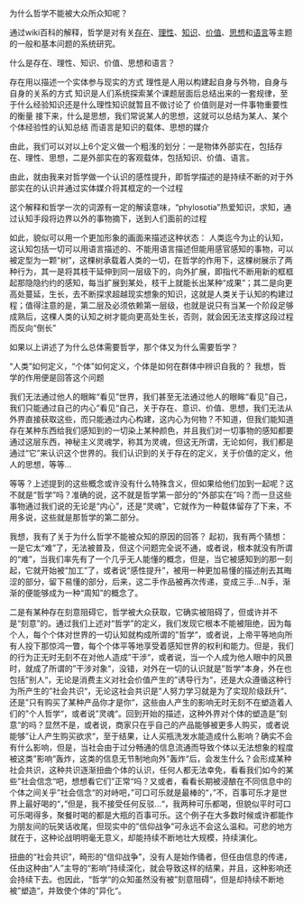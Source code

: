 为什么哲学不能被大众所众知呢？

通过wiki百科的解释，哲学是对有关[存在](https://en.wikipedia.org/wiki/Existence "Existence")、[理性](https://en.wikipedia.org/wiki/Reason "Reason")、[知识](https://en.wikipedia.org/wiki/Knowledge "Knowledge")、[价值](https://en.wikipedia.org/wiki/Value_\(ethics_and_social_sciences\) "Value (ethics and social sciences)")、[思想](https://en.wikipedia.org/wiki/Mind "Mind")和[语言](https://en.wikipedia.org/wiki/Language "Language")等主题的一般和基本问题的系统研究。

什么是存在、理性、知识、价值、思想和语言？

存在用以描述一个实体参与现实的方式
理性是人用以构建起自身与外物，自身与自身的关系的方式
知识是人们系统探索某个课题层面后总结出来的一套规律，至于什么经验知识还是什么理性知识就暂且不做讨论了
价值则是对一件事物重要性的衡量
接下来，什么是思想，我们常说某人的思想，这就可以总结为某人、某个个体经验性的认知总结
而语言是知识的载体、思想的媒介

由此，我们可以对以上6个定义做一个粗浅的划分：一是物体外部实在，包括存在、理性、思想，二是外部实在的客观载体，包括知识、价值、语言。

由此，就由我来对哲学做一个认识的感性提升，即哲学描述的是持续不断的对于外部实在的认识并通过实体媒介将其框定的一个过程

这个解释和哲学一次的词源有一定的解读意味，“phylosotia”热爱知识，求知，通过认知手段将边界以外的事物摘下，送到人们面前的过程

如此，貌似可以用一个更加形象的画面来描述这种状态：
人类迄今为止的认知，这认知包括一切可以用语言描述的、不能用语言描述但能用感官感知的事物，可以被定型为一颗“树”，这棵树承载着人类的一切，在哲学的作用下，这棵树展示了两种行为，其一是将其枝干延伸到同一层级下的，向外扩展，即指代不断用新的框框起那隐隐约约的感知，每当扩展到某处，枝干上就能长出某种“成果”；其二是向更高处蔓延，生长，去不断探求超越现实想象的知识，这就是人类关于认知的构建过程；值得注意的是，第二层及必须依赖第一层级，也就是说只有当某一个阶段足够成熟后，这棵人类的认知之树才能向更高处生长，否则，就会因无法支撑这段过程而反向“倒长”

如果以上讲述了为什么总体需要哲学，那个体又为什么需要哲学？

“人类”如何定义，“个体”如何定义，个体是如何在群体中辨识自我的？
我想，哲学的作用便是回答这个问题

我们无法通过他人的眼眸“看见”世界，我们甚至无法通过他人的眼眸“看见”自己，我们只能通过自己的内心”看见“自己，关于存在、意识、价值、思想，我们无法从外界直接获取这些，而只能通过内心构建，这内心为何物？不知道，但我们能知道存在某种东西给我们感知到的一切染上某种颜色，并且我们对一切事物的感知都要通过这层东西，神秘主义灵魂学，称其为灵魂，但这无所谓，无论如何，我们都是通过“它”来认识这个世界的。我们认识到的关于存在的定义，关于价值的定义，他人的思想，等等...

等等？上述提到的这些概念或许没有什么特殊含义，但如果给他们加到一起呢？这不就是“哲学”吗？准确的说，这不就是哲学第一部分的“外部实在”吗？而一旦这些事物通过我们说的无论是“内心”，还是“灵魂”，它就作为一种载体留存了下来，不用多说，这些就是那哲学的第二部分。

我想，我有了关于为什么哲学不能被众知的原因的回答？
起初，我有两个猜想：
一是它太“难”了，无法被普及，但这个问题完全说不通，或者说，根本就没有所谓的“难”，当我们率先有了一个几乎无人能懂的概念，但是，当它被感知到的那一刻起，它就开始被“加工”了，或者说“感性提升”，被用一种更加易懂的描述削去其晦涩的部分，留下易懂的部分，后来，这二手作品被再次传递，变成三手...N手，渐渐的便能够成为一种“周知”的概念了。

二是有某种存在刻意阻碍它，哲学被大众获取，它确实被阻碍了，但或许并不是“刻意”的。通过我们上述对“哲学”的定义，我们发现它根本不能被阻绝，因为每个人，每个个体对世界的一切认知就构成所谓的”哲学“，或者说，上帝平等地向所有人投下那惊鸿一瞥，每个个体平等地享受着感知世界的权利和能力。但是，我们的行为正无时无刻不在对他人造成”干涉“，或者说，当一个人成为他人眼中的风景时，就成了所谓的”干涉对象“，没错，对外在一切的认识就是”哲学“本身，外在也包括”别人“，无论是消费主义对社会价值产生的”诱导行为“，还是大众遵循这种行为所产生的”社会共识“，无论这社会共识是”人努力学习就是为了实现阶级跃升“、还是”只有购买了某种产品你才是你“，这些由人产生的影响无时无刻不在塑造着人们的”个人哲学“，或者说”灵魂“。回到开始的描述，这种外界对个体的塑造是”刻意“的吗？显然不是，或者说，商家只在乎自己的产品能够被更多人购买，或者说能够”让人产生购买欲求“，至于结果，让人买瓶洗发水能造成什么影响？确实不会有什么影响，但是，当社会由于过分畅通的信息流通而导致个体以无法想象的程度被这类”影响“轰炸，这类的信息无节制地向外”轰炸“后，会发生什么？会形成某种社会共识，这种共识逐渐扭曲个体的认识，任何人都无法幸免，看看我们如今的某些”社会信念“吧，想想看它们”正常“吗？又或者，看看长期被浸酿在不同信息中的个体之间关乎”社会信念“的对峙吧，”可口可乐就是最棒的“，”不，百事可乐才是世界上最好喝的“，”但是，我不接受任何反驳...“，我两种可乐都喝，但貌似平时可口可乐喝得多，聚餐时喝的都是大瓶的百事可乐。这个例子在大多数时候或许都能作为朋友间的玩笑话收尾，但现实中的”信仰战争”可永远不会这么温和。可悲的地方就在于，这种论战明明毫无意义，却能持续不断地壮大规模，持续演化。

扭曲的“社会共识”，畸形的“信仰战争”，没有人是始作俑者，但任由信息的传递，任由这种由“人”主导的“影响”持续深化，就会导致这样的结果，并且，这种影响还会持续下去。也因此，“哲学“的众知虽然没有被”刻意阻碍“，但是却持续不断地被”塑造“，并致使个体的”异化“。